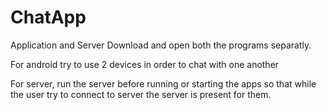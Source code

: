 # ChatApp
Application and Server
 Download and open both the programs separatly.
 
 For android try to use 2 devices in order to chat with one another
 
 For server, run the server before running or starting the apps so that while the user try to connect to server the server is present for them.
